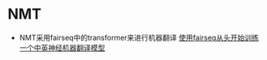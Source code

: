 # NMT
* NMT采用fairseq中的transformer来进行机器翻译
[使用fairseq从头开始训练一个中英神经机器翻译模型](https://blog.csdn.net/qq_42734797/article/details/112916511?utm_medium=distribute.pc_relevant.none-task-blog-2~default~baidujs_baidulandingword~default-1.topblog&spm=1001.2101.3001.4242.2&utm_relevant_index=3)

